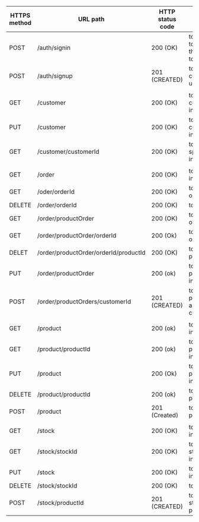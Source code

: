 | HTTPS method | URL path                              | HTTP status code | description                                                    |
|--------------|---------------------------------------|------------------|----------------------------------------------------------------|
| POST         | /auth/signin                          | 200 (OK)         | to allow customer to sign in and get the JWT access token      |
| POST         | /auth/signup                          | 201 (CREATED)    | to allow customers to sign up in the system                    |
|              |                                       |                  |                                                                |
| GET          | /customer                             | 200 (OK)         | to get all customers information                               |
| PUT          | /customer                             | 200 (OK)         | to update a customers information                              |
| GET          | /customer/customerId                  | 200 (OK)         | to get a specificcustomers information                         |
|              |                                       |                  |                                                                |
| GET          | /order                                | 200 (OK)         | to get all orders information                                  |
| GET          | /oder/orderId                         | 200 (OK)         | to get a specific orders information                           |
| DELETE       | /order/orderId                        | 200 (OK)         | to delete an order                                             |
| GET          | /order/productOrder                   | 200 (OK)         | to get all product orders                                      |
| GET          | /order/productOrder/orderId           | 200 (Ok)         | to get a specific orders information                           |
| DELET        | /order/productOrder/orderId/productId | 200 (OK)         | to delete a product order                                      |
| PUT          | /order/productOrder                   | 200 (ok)         | to update a product orders information                         |
| POST         | /order/productOrders/customerId       | 201 (CREATED)    | to create a new product order for a specific customer or order |
|              |                                       |                  |                                                                |
| GET          | /product                              | 200 (ok)         | to get all products information                                |
| GET          | /product/productId                    | 200 (ok)         | to get a specific products information                         |
| PUT          | /product                              | 200 (Ok)         | to update a products information                               |
| DELETE       | /product/productId                    | 200 (ok)         | to delete a product                                            |
| POST         | /product                              | 201 (Created)    | to create a new product                                        |
|              |                                       |                  |                                                                |
| GET          | /stock                                | 200 (OK)         | to get all stocks information                                  |
| GET          | /stock/stockId                        | 200 (OK)         | to get a specific stocks information                           |
| PUT          | /stock                                | 200 (OK)         | to update a stocks information                                 |
| DELETE       | /stock/stockId                        | 200 (OK)         | to delete a stocks                                             |
| POST         | /stock/productId                      | 201 (CREATED)    | to create a new stock for a product                            |
